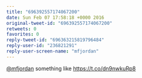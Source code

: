 ```yaml
---
title: "696392557174067200"
date: Sun Feb 07 17:58:18 +0000 2016
original-tweet-id: "696392557174067200"
retweets: 0
favorites: 0
reply-tweet-id: "696363215819796484"
reply-user-id: "236821291"
reply-user-screen-name: "mfjordan"
---
```

<a href="https://twitter.com/mfjordan">@mfjordan</a> something like <a href="https://t.co/dn9nwkuRp8">https://t.co/dn9nwkuRp8</a>
